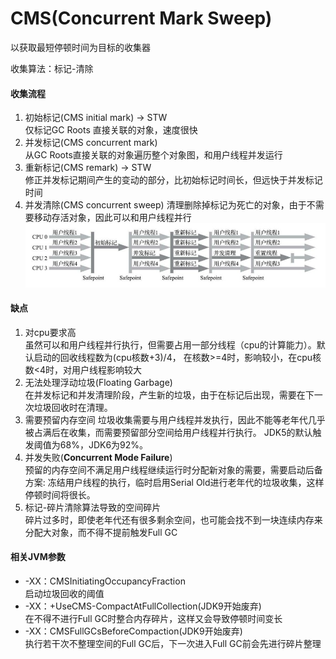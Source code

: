 # CMS(Concurrent Mark Sweep)

以获取最短停顿时间为目标的收集器

收集算法：标记-清除

#### 收集流程
1. 初始标记(CMS initial mark) -> STW  
   仅标记GC Roots 直接关联的对象，速度很快
2. 并发标记(CMS concurrent mark)  
   从GC Roots直接关联的对象遍历整个对象图，和用户线程并发运行
3. 重新标记(CMS remark) -> STW  
   修正并发标记期间产生的变动的部分，比初始标记时间长，但远快于并发标记时间
4. 并发清除(CMS concurrent sweep)
    清理删除掉标记为死亡的对象，由于不需要移动存活对象，因此可以和用户线程并行
![cms运行示意图](../images/cms.jpg)

#### 缺点
1. 对cpu要求高  
    虽然可以和用户线程并行执行，但需要占用一部分线程（cpu的计算能力）。默认启动的回收线程数为(cpu核数+3)/4，
    在核数>=4时，影响较小，在cpu核数<4时，对用户线程影响较大
2. 无法处理浮动垃圾(Floating Garbage)  
    在并发标记和并发清理阶段，产生新的垃圾，由于在标记后出现，需要在下一次垃圾回收时在清理。
3. 需要预留内存空间
    垃圾收集需要与用户线程并发执行，因此不能等老年代几乎被占满后在收集，而需要预留部分空间给用户线程并行执行。
    JDK5的默认触发阈值为68%，JDK6为92%。
4. 并发失败(**Concurrent Mode Failure**)  
    预留的内存空间不满足用户线程继续运行时分配新对象的需要，需要启动后备方案: 冻结用户线程的执行，临时启用Serial Old进行老年代的垃圾收集，这样停顿时间将很长。
5. 标记-碎片清除算法导致的空间碎片  
    碎片过多时，即使老年代还有很多剩余空间，也可能会找不到一块连续内存来分配大对象，而不得不提前触发Full GC

#### 相关JVM参数
* -XX：CMSInitiatingOccupancyFraction  
    启动垃圾回收的阈值
* -XX：+UseCMS-CompactAtFullCollection(JDK9开始废弃)  
    在不得不进行Full GC时整合内存碎片，这样又会导致停顿时间变长
* -XX：CMSFullGCsBeforeCompaction(JDK9开始废弃)  
    执行若干次不整理空间的Full GC后，下一次进入Full GC前会先进行碎片整理